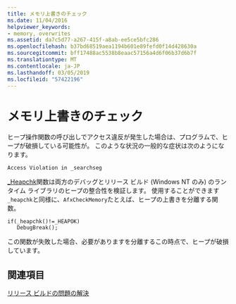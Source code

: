 ```yaml
---
title: メモリ上書きのチェック
ms.date: 11/04/2016
helpviewer_keywords:
- memory, overwrites
ms.assetid: da7c5d77-a267-415f-a8ab-ee5ce5bfc286
ms.openlocfilehash: b37bd68519aea1194b601e89fefd0f14d428630a
ms.sourcegitcommit: bff17488ac5538b8eaac57156a4d6f06b37d6b7f
ms.translationtype: MT
ms.contentlocale: ja-JP
ms.lasthandoff: 03/05/2019
ms.locfileid: "57422196"
---
```

# <a name="checking-for-memory-overwrites"></a>メモリ上書きのチェック

ヒープ操作関数の呼び出しでアクセス違反が発生した場合は、プログラムで、ヒープが破損している可能性が。 このような状況の一般的な症状は次のようになります。

```
Access Violation in _searchseg
```

[_Heapchk](../../c-runtime-library/reference/heapchk.md)関数は両方のデバッグとリリース ビルド (Windows NT のみ) のランタイム ライブラリのヒープの整合性を検証します。 使用することができます`_heapchk`と同様に、`AfxCheckMemory`たとえば、ヒープの上書きを分離する関数。

```
if(_heapchk()!=_HEAPOK)
   DebugBreak();
```

この関数が失敗した場合、必要がありますを分離するこの時点で、ヒープが破損しています。

## <a name="see-also"></a>関連項目

[リリース ビルドの問題の解決](../../build/reference/fixing-release-build-problems.md)

